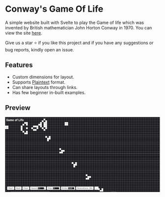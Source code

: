 # Conway's Game Of Life

A simple website built with Svelte to play the Game of life which was invented by British mathematician John Horton Conway in 1970. You can view the site [here](https://github.com/scientific-dev/gameoflife).

Give us a star ⭐ if you like this project and if you have any suggestions or bug reports, kindly open an issue.

## Features

- Custom dimensions for layout.
- Supports [Plaintext](https://conwaylife.com/wiki/Plaintext) format.
- Can share layouts through links.
- Has few beginner in-built examples.

## Preview

![Gosper Glider Gun](./assets/preview.png)
